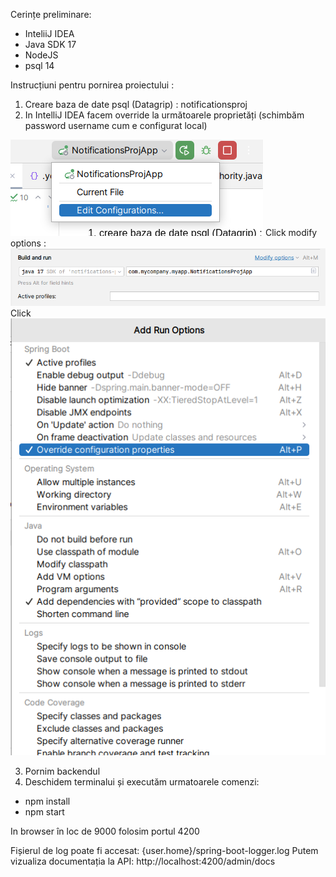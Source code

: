 Cerințe preliminare:
- InteliiJ IDEA
- Java SDK 17 
- NodeJS
- psql 14

Instrucțiuni pentru pornirea proiectului :

1. Creare baza de date psql (Datagrip) : notificationsproj
2. In IntelliJ IDEA facem override la următoarele proprietăți (schimbăm password username cum e configurat local)

![img_2.png](img_2.png)
Click modify options :
![img_3.png](img_3.png)
Click
![img_4.png](img_4.png)

3. Pornim backendul
4. Deschidem terminalui și executăm urmatoarele comenzi:

- npm install
- npm start

In browser în loc de 9000 folosim portul 4200

Fișierul de log poate fi accesat: {user.home}/spring-boot-logger.log
Putem vizualiza documentația la API: http://localhost:4200/admin/docs
